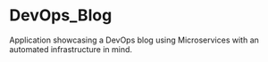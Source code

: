 # DevOps_Blog
Application showcasing a DevOps blog using Microservices with an automated infrastructure in mind. 

